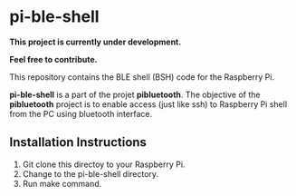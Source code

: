 # pi-ble-shell

**This project is currently under development.**

**Feel free to contribute.**

This repository contains the BLE shell (BSH) code for the Raspberry Pi.

**pi-ble-shell** is a part of the projet **pibluetooth**. The objective of the **pibluetooth** project is to enable access (just like ssh) to Raspberry Pi shell from the PC using bluetooth interface.

## Installation Instructions
1. Git clone this directoy to your Raspberry Pi.
2. Change to the pi-ble-shell directory.
3. Run make command.